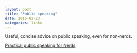```yaml
---
layout: post
title: "Public speaking"
date: 2015-02-23
categories: links
---
```

Useful, concise advice on public speaking, even for non-nerds.

[Practical public speaking for Nerds](http://dave.cheney.net/2015/02/17/practical-public-speaking-for-nerds)

